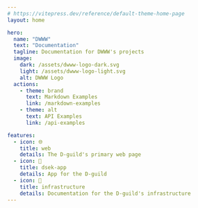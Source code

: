 ```yaml
---
# https://vitepress.dev/reference/default-theme-home-page
layout: home

hero:
  name: "DWWW"
  text: "Documentation"
  tagline: Documentation for DWWW's projects
  image:
    dark: /assets/dwww-logo-dark.svg
    light: /assets/dwww-logo-light.svg
    alt: DWWW Logo
  actions:
    - theme: brand
      text: Markdown Examples
      link: /markdown-examples
    - theme: alt
      text: API Examples
      link: /api-examples

features:
  - icon: 🌐
    title: web
    details: The D-guild's primary web page
  - icon: 📱
    title: dsek-app
    details: App for the D-guild
  - icon: 🚧
    title: infrastructure
    details: Documentation for the D-guild's infrastructure
---
```

